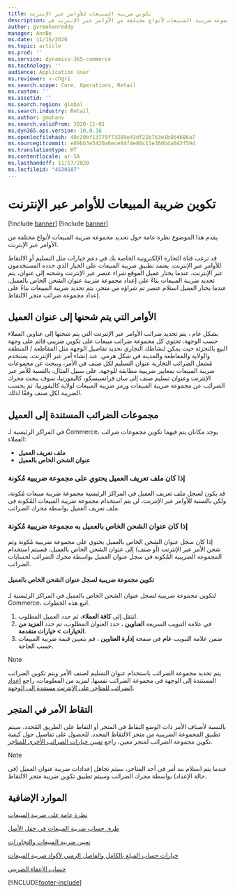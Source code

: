 ```yaml
---
title: تكوين ضريبة المبيعات للأوامر عبر الإنترنت
description: يوفر هذا الموضوع نظرة عامة على تحديد مجموعة ضريبة المبيعات لأنواع مختلفة من الأوامر عبر الإنترنت في Dynamics 365 Commerce.
author: gvrmohanreddy
manager: AnnBe
ms.date: 11/16/2020
ms.topic: article
ms.prod: ''
ms.service: dynamics-365-commerce
ms.technology: ''
audience: Application User
ms.reviewer: v-chgri
ms.search.scope: Core, Operations, Retail
ms.custom: ''
ms.assetid: ''
ms.search.region: global
ms.search.industry: Retail
ms.author: gmohanv
ms.search.validFrom: 2020-11-01
ms.dyn365.ops.version: 10.0.16
ms.openlocfilehash: 40c20bf13779f73289e43df21b763e1b864686a7
ms.sourcegitcommit: e89bb3e5420a6ece84f4e80c11e360b4a042f59d
ms.translationtype: HT
ms.contentlocale: ar-SA
ms.lasthandoff: 11/17/2020
ms.locfileid: "4530187"
---
```

# <a name="configure-sales-tax-for-online-orders"></a>تكوين ضريبة المبيعات للأوامر عبر الإنترنت

[!include [banner](../includes/banner.md)]
[!include [banner](includes/preview-banner.md)]

يقدم هذا الموضوع نظرة عامة حول تحديد مجموعة ضريبة المبيعات لأنواع مختلفة من الأوامر عبر الإنترنت. 

قد ترغب قناة التجارة الإلكترونية الخاصة بك في دعم خيارات مثل التسليم أو الالتقاط للأوامر عبر الإنترنت. يعتمد تطبيق ضريبة المبيعات على الخيار الذي حدده المستخدمون عبر الإنترنت. عندما يختار عميل الموقع شراء عنصر عبر الإنترنت وشحنه إلى عنوان، يتم تحديد ضريبة المبيعات بناءً على إعداد مجموعة ضريبة عنوان الشحن الخاص بالعميل. عندما يختار العميل استلام عنصر تم شراؤه من متجر، يتم تحديد ضريبة المبيعات بناءً على إعداد مجموعة ضرائب متجر الالتقاط. 

## <a name="orders-shipped-to-a-customer-address"></a>الأوامر التي يتم شحنها إلى عنوان العميل 

بشكل عام ، يتم تحديد ضرائب الأوامر عبر الإنترنت التي يتم شحنها إلى عناوين العملاء حسب الوجهة. تحتوي كل مجموعة ضرائب مبيعات على تكوين ضريبي قائم على وجهة البيع بالتجزئة حيث يمكن لنشاطك التجاري تحديد تفاصيل الوجهة مثل المقاطعة / المنطقة والولاية والمقاطعة والمدينة في شكل هرمي. عند إنشاء أمر عبر الإنترنت، يستخدم مُشغل الضرائب التجارية عنوان التسليم لكل صنف في الأمر، ويبحث عن مجموعات ضريبة المبيعات بمعايير ضريبية مطابقة للوجهة. على سبيل المثال، بالنسبة للأمر عبر الإنترنت وعنوان تسليم صنف إلى سان فرانسيسكو، كاليفورنيا، سوف يبحث محرك الضرائب عن مجموعة ضريبة المبيعات ورمز ضريبة المبيعات لولاية كاليفورنيا، ثم يحسب الضريبة لكل صنف وفقًا لذلك.  

## <a name="customer-based-tax-groups"></a>مجموعات الضرائب المستندة إلى العميل

في المراكز الرئيسية لـ Commerce، يوجد مكانان يتم فيهما تكوين مجموعات ضرائب العملاء:

- **ملف تعريف العميل**
- **عنوان الشحن الخاص بالعميل**

### <a name="if-a-customers-profile-has-a-tax-group-configured"></a>إذا كان ملف تعريف العميل يحتوي على مجموعة ضريبية مُكونة

قد يكون لسجل ملف تعريف العميل في المراكز الرئيسية مجموعة ضريبة مبيعات مُكونة، ولكن بالنسبة للأوامر عبر الإنترنت، لن يتم استخدام مجموعة ضريبة المبيعات المُكونة في ملف تعريف العميل بواسطة محرك الضرائب. 

### <a name="if-a-customers-shipping-address-has-a-tax-group-configured"></a>إذا كان عنوان الشحن الخاص بالعميل به مجموعة ضريبية مُكونة

إذا كان سجل عنوان الشحن الخاص بالعميل يحتوي على مجموعة ضريبية مُكونة وتم شحن الأمر عبر الإنترنت (أو صنف) إلى عنوان الشحن الخاص بالعميل، فسيتم استخدام المجموعة الضريبية المُكونة في سجل عنوان العميل بواسطة محرك الضرائب لحسابات الضرائب.

#### <a name="configure-a-tax-group-for-a-customers-shipping-address-record"></a>تكوين مجموعة ضريبية لسجل عنوان الشحن الخاص بالعميل

لتكوين مجموعة ضريبية لسجل عنوان الشحن الخاص بالعميل في المراكز الرئيسية لـ Commerce، اتبع هذه الخطوات.

1. انتقل إلى **كافة العملاء**، ثم حدد العميل المطلوب. 
1. في علامة التبويب السريعة **العناوين** ، حدد العنوان المطلوب، ثم حدد **المزيد من الخيارات \> خيارات متقدمة**. 
1. ضمن علامة التبويب **عام** في صفحة **إدارة العناوين** ، قم بتعيين قيمة ضريبة المبيعات حسب الحاجة.

> [!NOTE]
> يتم تحديد مجموعة الضرائب باستخدام عنوان التسليم لصنف الأمر ويتم تكوين الضرائب المستندة إلى الوجهة في مجموعة الضرائب نفسها. لمزيد من المعلومات، راجع [‏‫إعداد الضرائب للمتاجر على الإنترنت مستندة إلى الوجهة‬](https://docs.microsoft.com/dynamicsax-2012/appuser-itpro/set-up-taxes-for-online-stores-based-on-destination).

## <a name="order-pickup-in-store"></a>التقاط الأمر في المتجر

بالنسبة لأصناف الأمر ذات الوضع التقاط في المتجر أو التقاط على الطريق المُحدد، سيتم تطبيق المجموعة الضريبية من متجر الالتقاط المحدد. للحصول على تفاصيل حول كيفية تكوين مجموعة الضرائب لمتجر معين، راجع [تعيين خيارات الضرائب الأخرى للمتاجر](https://docs.microsoft.com/dynamicsax-2012/appuser-itpro/set-other-tax-options-for-stores).

> [!NOTE]
> عندما يتم استلام بند أمر في أحد المتاجر، سيتم تجاهل إعدادات ضريبة عنوان العميل (في حالة الإعداد) بواسطة محرك الضرائب وسيتم تطبيق تكوين ضريبة متجر الالتقاط. 

## <a name="additional-resources"></a>الموارد الإضافية

[نظرة عامة على ضريبة المبيعات](https://docs.microsoft.com/dynamics365/finance/general-ledger/indirect-taxes-overview?toc=/dynamics365/commerce/toc.json) 

[طرق حساب ضريبة المبيعات في حقل الأصل](https://docs.microsoft.com/dynamics365/finance/general-ledger/sales-tax-calculation-methods-origin-field?toc=/dynamics365/commerce/toc.json) 

[ تعيين ضريبة المبيعات والتجاوزات](https://docs.microsoft.com/dynamics365/supply-chain/procurement/tasks/sales-tax-assignment-overrides?toc=/dynamics365/commerce/toc.json) 

[خيارات حساب المبلغ بالكامل والفاصل الزمني لأكواد ضريبة المبيعات](https://docs.microsoft.com/dynamics365/finance/general-ledger/whole-amount-interval-options-sales-tax-codes?toc=/dynamics365/commerce/toc.json) 

[حساب الإعفاء الضريبي](tax-exempt-price-inclusive.md) 



[!INCLUDE[footer-include](../includes/footer-banner.md)]